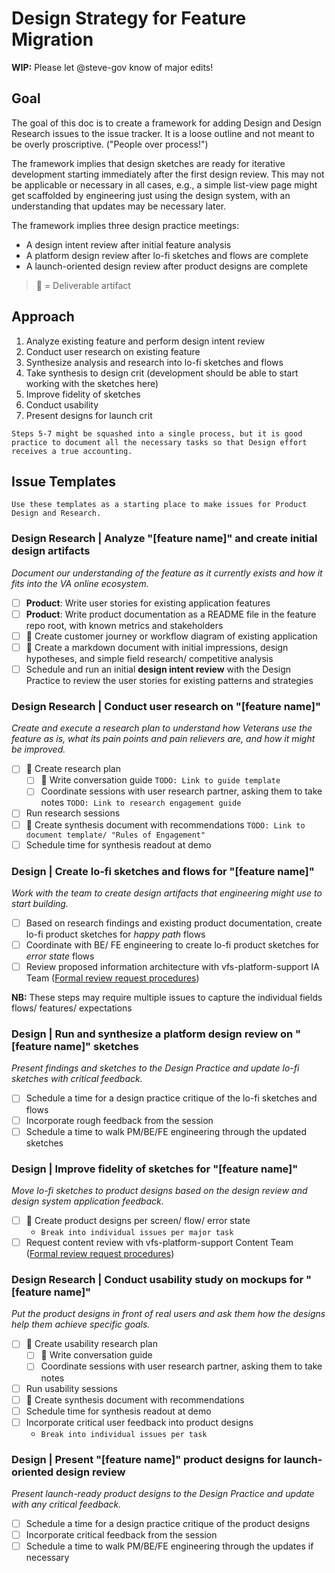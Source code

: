 # Design Strategy for Feature Migration

**WIP:** Please let @steve-gov know of major edits!

## Goal

The goal of this doc is to create a framework for adding Design and Design Research issues to the issue tracker. It is a loose outline and not meant to be overly proscriptive. ("People over process!")

The framework implies that design sketches are ready for iterative development starting immediately after the first design review. This may not be applicable or necessary in all cases, e.g., a simple list-view page might get scaffolded by engineering just using the design system, with an understanding that updates may be necessary later.

The framework implies three design practice meetings:
- A design intent review after initial feature analysis
- A platform design review after lo-fi sketches and flows are complete
- A launch-oriented design review after product designs are complete

> :file_folder: = Deliverable artifact

## Approach

1. Analyze existing feature and perform design intent review
2. Conduct user research on existing feature
3. Synthesize analysis and research into lo-fi sketches and flows
4. Take synthesis to design crit (development should be able to start working with the sketches here)
5. Improve fidelity of sketches
6. Conduct usability
7. Present designs for launch crit

`Steps 5-7 might be squashed into a single process, but it is good practice to document all the necessary tasks so that Design effort receives a true accounting.`

## Issue Templates

`Use these templates as a starting place to make issues for Product Design and Research.`

### Design Research | Analyze "[feature name]" and create initial design artifacts

_Document our understanding of the feature as it currently exists and how it fits into the VA online ecosystem._

- [ ] **Product**: Write user stories for existing application features
- [ ] **Product**: Write product documentation as a README file in the feature repo root, with known metrics and stakeholders
- [ ] :file_folder: Create customer journey or workflow diagram of existing application
- [ ] :file_folder: Create a markdown document with initial impressions, design hypotheses, and simple field research/ competitive analysis 
- [ ] Schedule and run an initial **design intent review** with the Design Practice to review the user stories for existing patterns and strategies

### Design Research | Conduct user research on "[feature name]"

_Create and execute a research plan to understand how Veterans use the feature as is, what its pain points and pain relievers are, and how it might be improved._

- [ ] :file_folder: Create research plan
  - [ ] :file_folder: Write conversation guide `TODO: Link to guide template`
  - [ ] Coordinate sessions with user research partner, asking them to take notes `TODO: Link to research engagement guide`
- [ ] Run research sessions
- [ ] :file_folder: Create synthesis document with recommendations `TODO: Link to document template/ "Rules of Engagement"`
- [ ] Schedule time for synthesis readout at demo

### Design | Create lo-fi sketches and flows for "[feature name]"

_Work with the team to create design artifacts that engineering might use to start building._

- [ ] Based on research findings and existing product documentation, create lo-fi product sketches for _happy path_ flows
- [ ] Coordinate with BE/ FE engineering to create lo-fi product sketches for _error state_ flows
- [ ] Review proposed information architecture with vfs-platform-support IA Team ([Formal review request procedures](https://github.com/department-of-veterans-affairs/va.gov-team/blob/master/platform/information-architecture/working-with-ia.md))

**NB:** These steps may require multiple issues to capture the individual fields flows/ features/ expectations

### Design | Run and synthesize a platform design review on "[feature name]" sketches

_Present findings and sketches to the Design Practice and update lo-fi sketches with critical feedback._

- [ ] Schedule a time for a design practice critique of the lo-fi sketches and flows
- [ ] Incorporate rough feedback from the session
- [ ] Schedule a time to walk PM/BE/FE engineering through the updated sketches

### Design | Improve fidelity of sketches for "[feature name]"

_Move lo-fi sketches to product designs based on the design review and design system application feedback._

- [ ] :file_folder: Create product designs per screen/ flow/ error state
  - `Break into individual issues per major task`
- [ ] Request content review with vfs-platform-support Content Team ([Formal review request procedures](https://github.com/department-of-veterans-affairs/va.gov-team/blob/master/platform/content/content-review-process.md#how-to-request-content-review))

### Design Research | Conduct usability study on mockups for "[feature name]"

_Put the product designs in front of real users and ask them how the designs help them achieve specific goals._

- [ ] :file_folder: Create usability research plan
  - [ ] :file_folder: Write conversation guide
  - [ ] Coordinate sessions with user research partner, asking them to take notes
- [ ] Run usability sessions
- [ ] :file_folder: Create synthesis document with recommendations
- [ ] Schedule time for synthesis readout at demo
- [ ] Incorporate critical user feedback into product designs
  - `Break into individual issues per task`

### Design | Present "[feature name]" product designs for launch- oriented design review

_Present launch-ready product designs to the Design Practice and update with any critical feedback._

- [ ] Schedule a time for a design practice critique of the product designs
- [ ] Incorporate critical feedback from the session
- [ ] Schedule a time to walk PM/BE/FE engineering through the updates if necessary

